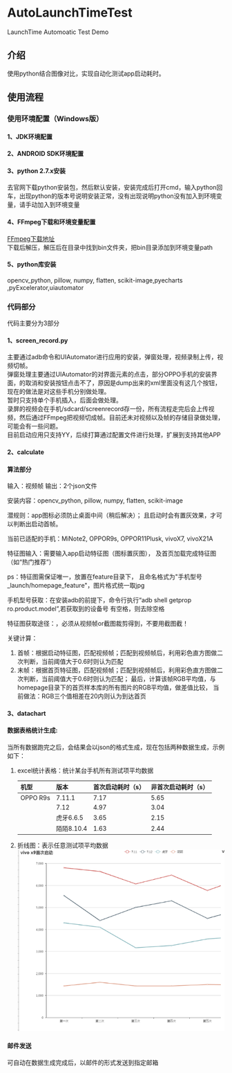 # AutoLaunchTimeTest
LaunchTime Automoatic Test Demo
## 介绍
使用python结合图像对比，实现自动化测试app启动耗时。



## 使用流程
### 使用环境配置（Windows版）
#### 1、JDK环境配置
#### 2、ANDROID SDK环境配置
#### 3、python 2.7.x安装
去官网下载python安装包，然后默认安装，安装完成后打开cmd，输入python回车，出现python的版本号说明安装正常，没有出现说明python没有加入到环境变量，请手动加入到环境变量
#### 4、FFmpeg下载和环境变量配置
[FFmpeg下载地址](https://www.ffmpeg.org/download.html#build-windows "Markdown")   
下载后解压，解压后在目录中找到bin文件夹，把bin目录添加到环境变量path
#### 5、python库安装
opencv_python, pillow, numpy, flatten, scikit-image,pyecharts
,pyExcelerator,uiautomator

### 代码部分
代码主要分为3部分
#### 1、screen_record.py
主要通过adb命令和UIAutomator进行应用的安装，弹窗处理，视频录制上传，视频切帧。   
弹窗处理主要通过UIAutomator的对界面元素的点击，部分OPPO手机的安装界面，的取消和安装按钮点击不了，原因是dump出来的xml里面没有这几个按钮，现在的做法是对这些手机分别做处理。    
暂时只支持单个手机插入，后面会做处理。    
录屏的视频会在手机/sdcard/screenrecord存一份，所有流程走完后会上传视频，然后通过FFmpeg把视频切成帧。目前还未对视频以及帧的存储目录做处理，可能会有一些问题。    
目前启动应用只支持YY，后续打算通过配置文件进行处理，扩展到支持其他APP
#### 2、calculate
#### 算法部分

输入：视频帧
输出：2个json文件

安装内容：opencv_python, pillow, numpy, flatten, scikit-image

潜规则：app图标必须防止桌面中间（稍后解决）；
且启动时会有置灰效果，才可以判断出启动首帧。

当前已适配的手机：MiNote2, OPPOR9s, OPPOR11Plusk, vivoX7, vivoX21A

特征图输入：需要输入app启动特征图（图标置灰图），
及首页加载完成特征图（如“热门推荐”）

ps：特征图需保证唯一，放置在feature目录下，
且命名格式为"手机型号_launch/homepage_feature"，图片格式统一取jpg

手机型号获取：在安装adb的前提下，命令行执行“adb shell getprop ro.product.model”,若获取到的设备号
有空格，则去除空格


特征图获取途径：，必须从视频帧or截图裁剪得到，不要用截图截！

关键计算：
1. 首帧：根据启动特征图，匹配视频帧；匹配到视频帧后，利用彩色直方图做二次判断，当前阈值大于0.6时则认为匹配
2. 末帧：根据首页特征图，匹配视频帧；匹配到视频帧后，利用彩色直方图做二次判断，当前阈值大于0.6时则认为匹配；
最后，计算该帧RGB平均值，与homepage目录下的首页样本库的所有图片的RGB平均值，做差值比较，
当前做法：RGB三个值相差在20内则认为到达首页
#### 3、datachart

#### 数据表格统计生成:
当所有数据跑完之后，会结果会以json的格式生成，现在包括两种数据生成，示例如下：
1. excel统计表格：统计某台手机所有测试项平均数据

	|机型 | 版本 | 首次启动耗时（s） |非首次启动耗时（s）|
	|---------|---------|---------|---------|
	|OPPO R9s | 7.11.1 | 7.17 |5.65 |
	| | 7.12 | 4.97|3.04|
	| | 虎牙6.6.5 | 3.65 |2.15 |
	| |陌陌8.10.4 | 1.63 |2.44|
     
2. 折线图：表示任意测试项平均数据
	![折线图示例](https://github.com/hutcwp/img-floder/blob/master/line.png)

#### 邮件发送
可自动在数据生成完成后，以邮件的形式发送到指定邮箱


